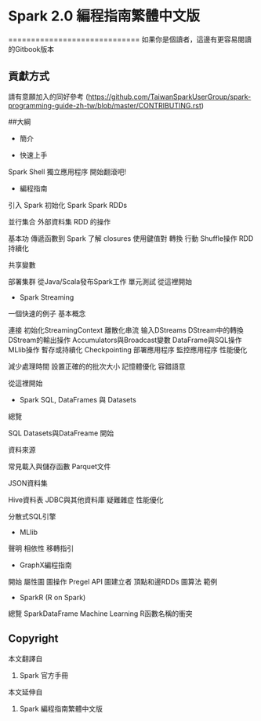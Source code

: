# Spark 2.0 編程指南繁體中文版
============================= 如果你是個讀者，這邊有更容易閱讀的Gitbook版本

## 貢獻方式
請有意願加入的同好參考 (https://github.com/TaiwanSparkUserGroup/spark-programming-guide-zh-tw/blob/master/CONTRIBUTING.rst)

##大綱
- 簡介

- 快速上手

Spark Shell
獨立應用程序
開始翻滾吧!

- 編程指南

引入 Spark
初始化 Spark
Spark RDDs

並行集合
外部資料集
RDD 的操作

基本功
傳遞函數到 Spark
了解 closures
使用鍵值對
轉換
行動
Shuffle操作
RDD持續化

共享變數

部署集群
從Java/Scala發布Spark工作
單元測試
從這裡開始

- Spark Streaming

一個快速的例子
基本概念

連接
初始化StreamingContext
離散化串流
输入DStreams
DStream中的轉換
DStream的輸出操作
Accumulators與Broadcast變數
DataFrame與SQL操作
MLlib操作
暫存或持續化
Checkpointing
部署應用程序
監控應用程序
性能優化

減少處理時間
設置正確的的批次大小
記憶體優化
容錯語意

從這裡開始

- Spark SQL, DataFrames 與 Datasets

總覽

SQL
Datasets與DataFreame
開始

資料來源

常見載入與儲存函數
Parquet文件

JSON資料集

Hive資料表
JDBC與其他資料庫
疑難雜症
性能優化

分散式SQL引擎
- MLlib

聲明
相依性
移轉指引
- GraphX編程指南

開始
屬性圖
圖操作
Pregel API
圖建立者
頂點和邊RDDs
圖算法
範例
-  SparkR (R on Spark)

總覽
SparkDataFrame
Machine Learning
R函數名稱的衝突

## Copyright

本文翻譯自

1. Spark 官方手冊

本文延伸自

1. Spark 編程指南繁體中文版

